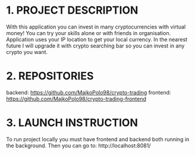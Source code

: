 # 1. PROJECT DESCRIPTION

With this application you can invest in many cryptocurrencies with virtual money!
You can try your skills alone or with friends in organisation.
Application uses your IP location to get your local currency.
In the nearest future I will upgrade it with crypto searching bar so you can invest in any crypto you want.


# 2. REPOSITORIES
backend: https://github.com/MajkoPolo98/crypto-trading
frontend: https://github.com/MajkoPolo98/crypto-trading-frontend

# 3. LAUNCH INSTRUCTION
To run project locally you must have frontend and backend both running in the background. Then you can go to:
http://localhost:8081/
